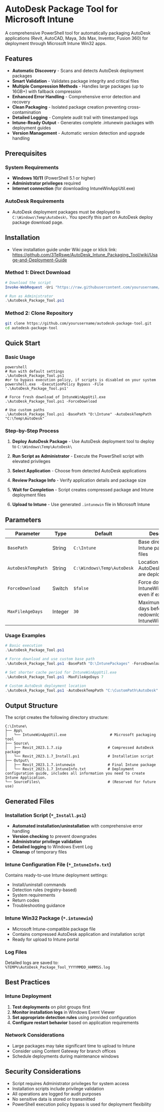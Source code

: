 # AutoDesk Package Tool for Microsoft Intune

A comprehensive PowerShell tool for automatically packaging AutoDesk applications (Revit, AutoCAD, Maya, 3ds Max, Inventor, Fusion 360) for deployment through Microsoft Intune Win32 apps.

## Features

- **Automatic Discovery** - Scans and detects AutoDesk deployment packages
- **Smart Validation** - Validates package integrity and critical files
- **Multiple Compression Methods** - Handles large packages (up to 16GB+) with fallback compression
- **Enhanced Error Handling** - Comprehensive error detection and recovery
- **Clean Packaging** - Isolated package creation preventing cross-contamination
- **Detailed Logging** - Complete audit trail with timestamped logs
- **Intune-Ready Output** - Generates complete .intunewin packages with deployment guides
- **Version Management** - Automatic version detection and upgrade handling

## Prerequisites

### System Requirements
- **Windows 10/11** (PowerShell 5.1 or higher)
- **Administrator privileges** required
- **Internet connection** (for downloading IntuneWinAppUtil.exe)

### AutoDesk Requirements
- AutoDesk deployment packages must be deployed to `C:\Windows\Temp\AutoDesk\`. You specify this part on AutoDesk deploy package download page.

## Installation

- View installation guide under Wiki page or klick link:
https://github.com/3TeRswe/AutoDesk_Intune_Packaging_Tool/wiki/Usage-and-Deployment-Guide

### Method 1: Direct Download
```powershell
# Download the script
Invoke-WebRequest -Uri "https://raw.githubusercontent.com/yourusername/autodesk-package-tool/main/AutoDesk_Package_Tool.ps1" -OutFile "AutoDesk_Package_Tool.ps1"

# Run as Administrator
.\AutoDesk_Package_Tool.ps1
```

### Method 2: Clone Repository
```bash
git clone https://github.com/yourusername/autodesk-package-tool.git
cd autodesk-package-tool
```

## Quick Start

### Basic Usage
```
powershell
# Run with default settings
.\AutoDesk_Package_Tool.ps1
#or to bypass execution policy, if scripts is disabled on your system
powershell.exe  -ExecutionPolicy Bypass -File '.\AutoDesk_Package_Tool.ps1'

# Force fresh download of IntuneWinAppUtil.exe
.\AutoDesk_Package_Tool.ps1 -ForceDownload

# Use custom paths
.\AutoDesk_Package_Tool.ps1 -BasePath "D:\Intune" -AutoDeskTempPath "C:\Temp\AutoDesk"
```

### Step-by-Step Process
1. **Deploy AutoDesk Package** - Use AutoDesk deployment tool to deploy to `C:\Windows\Temp\AutoDesk\`

2. **Run Script as Administrator** - Execute the PowerShell script with elevated privileges
3. **Select Application** - Choose from detected AutoDesk applications
4. **Review Package Info** - Verify application details and package size
5. **Wait for Completion** - Script creates compressed package and Intune deployment files
6. **Upload to Intune** - Use generated `.intunewin` file in Microsoft Intune

## Parameters

| Parameter | Type | Default | Description |
|-----------|------|---------|-------------|
| `BasePath` | String | `C:\Intune` | Base directory for all Intune packaging files |
| `AutoDeskTempPath` | String | `C:\Windows\Temp\AutoDesk` | Location where AutoDesk packages are deployed |
| `ForceDownload` | Switch | `$false` | Force download of IntuneWinAppUtil.exe even if exists |
| `MaxFileAgeDays` | Integer | `30` | Maximum age in days before redownloading IntuneWinAppUtil.exe |

### Usage Examples

```powershell
# Basic execution
.\AutoDesk_Package_Tool.ps1

# Force download and use custom base path
.\AutoDesk_Package_Tool.ps1 -BasePath "D:\IntunePackages" -ForceDownload

# Set shorter cache period for IntuneWinAppUtil.exe
.\AutoDesk_Package_Tool.ps1 -MaxFileAgeDays 7

# Custom AutoDesk deployment location
.\AutoDesk_Package_Tool.ps1 -AutoDeskTempPath "C:\CustomPath\AutoDesk"
```

## Output Structure

The script creates the following directory structure:

```
C:\Intune\
├── App\
│   └── IntuneWinAppUtil.exe                    # Microsoft packaging tool
├── Source\
│   ├── Revit_2023.1.7.zip                     # Compressed AutoDesk package
│   └── Revit_2023.1.7_Install.ps1             # Installation script
├── Output\
│   ├── Revit_2023.1.7.intunewin               # Final Intune package
│   └── Revit_2023.1.7_IntuneInfo.txt          # Deployment configuration guide, includes all information you need to create Intune Application.
└── SourceFiles\                               # (Reserved for future use)
```

## Generated Files

### Installation Script (`*_Install.ps1`)
- **Automated installation/uninstallation** with comprehensive error handling
- **Version checking** to prevent downgrades
- **Administrator privilege validation**
- **Detailed logging** to Windows Event Log
- **Cleanup** of temporary files

### Intune Configuration File (`*_IntuneInfo.txt`)
Contains ready-to-use Intune deployment settings:
- Install/uninstall commands
- Detection rules (registry-based)
- System requirements
- Return codes
- Troubleshooting guidance

### Intune Win32 Package (`*.intunewin`)
- Microsoft Intune-compatible package file
- Contains compressed AutoDesk application and installation script
- Ready for upload to Intune portal

### Log Files
Detailed logs are saved to: `%TEMP%\AutoDesk_Package_Tool_YYYYMMDD_HHMMSS.log`

## Best Practices

### Intune Deployment
1. **Test deployments** on pilot groups first
2. **Monitor installation logs** in Windows Event Viewer
3. **Set appropriate detection rules** using provided configuration
4. **Configure restart behavior** based on application requirements

### Network Considerations
- Large packages may take significant time to upload to Intune
- Consider using Content Gateway for branch offices
- Schedule deployments during maintenance windows

## Security Considerations

- Script requires Administrator privileges for system access
- Installation scripts include privilege validation
- All operations are logged for audit purposes
- No sensitive data is stored or transmitted
- PowerShell execution policy bypass is used for deployment flexibility

